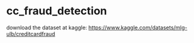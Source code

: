 # cc_fraud_detection
download the dataset at kaggle: https://www.kaggle.com/datasets/mlg-ulb/creditcardfraud
